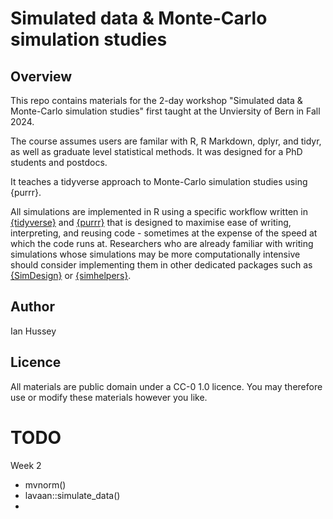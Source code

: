 # Simulated data & Monte-Carlo simulation studies

## Overview

This repo contains materials for the 2-day workshop "Simulated data & Monte-Carlo simulation studies" first taught at the Unviersity of Bern in Fall 2024.

The course assumes users are familar with R, R Markdown, dplyr, and tidyr, as well as graduate level statistical methods. It was designed for a PhD students and postdocs.

It teaches a tidyverse approach to Monte-Carlo simulation studies using {purrr}.

All simulations are implemented in R using a specific workflow written in [{tidyverse}](https://www.tidyverse.org/) and [{purrr}](https://purrr.tidyverse.org/) that is designed to maximise ease of writing, interpreting, and reusing code - sometimes at the expense of the speed at which the code runs at. 
Researchers who are already familiar with writing simulations whose simulations may be more computationally intensive should consider implementing them in other dedicated packages such as [{SimDesign}](https://cran.r-project.org/web/packages/SimDesign/vignettes/SimDesign-intro.html) or [{simhelpers}](https://meghapsimatrix.github.io/simhelpers/).

## Author

Ian Hussey 

## Licence

All materials are public domain under a CC-0 1.0 licence. You may therefore use or modify these materials however you like.

# TODO

Week 2

- mvnorm()
- lavaan::simulate_data()
- 
